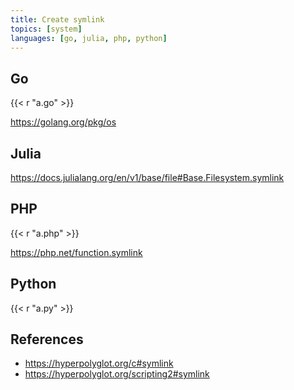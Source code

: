 ```yaml
---
title: Create symlink
topics: [system]
languages: [go, julia, php, python]
---
```


## Go

{{< r "a.go" >}}

<https://golang.org/pkg/os>

## Julia

<https://docs.julialang.org/en/v1/base/file#Base.Filesystem.symlink>

## PHP

{{< r "a.php" >}}

<https://php.net/function.symlink>

## Python

{{< r "a.py" >}}

## References

- <https://hyperpolyglot.org/c#symlink>
- <https://hyperpolyglot.org/scripting2#symlink>
